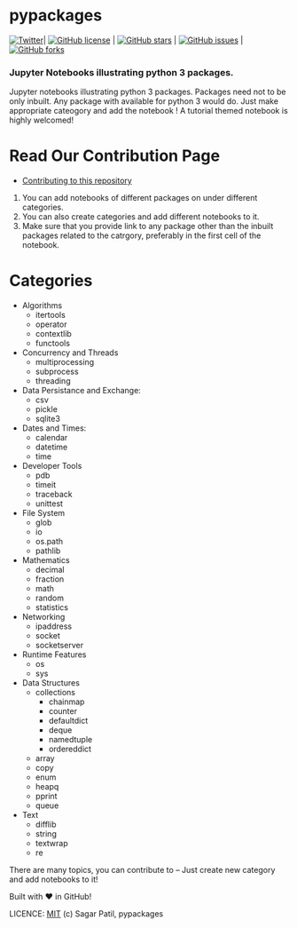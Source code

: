 # pypackages

[![Twitter](https://img.shields.io/twitter/url/https/github.com/Byte7/pypackages.svg?style=social)](https://twitter.com/intent/tweet?text=Wow,%20Check%20pypackages%20-%20CS%20all%20python%20modules%20tutorial%20code%20and%20resources%20at%20one%20place!%20by%20@Byte7%20on%20Github:&url=https://github.com/Byte7/pypackages/)| [![GitHub license](https://img.shields.io/badge/license-MIT-blue.svg)](LICENSE)  | [![GitHub stars](https://img.shields.io/github/stars/Byte7/pypackages.svg)](https://github.com/Byte7/pypackages/stargazers) | [![GitHub issues](https://img.shields.io/github/issues/Byte7/pypackages.svg)](https://github.com/Byte7/pypackages/issues) | [![GitHub forks](https://img.shields.io/github/forks/Byte7/pypackages.svg)](https://github.com/Byte7/pypackages/network)

### Jupyter Notebooks illustrating python 3 packages.  
Jupyter notebooks illustrating python 3 packages. Packages need not to be only inbuilt. Any package with available for python 3 would do. Just make appropriate cateogory and add the notebook ! A tutorial themed notebook is highly welcomed!

Read Our Contribution Page
=======================
* [Contributing to this repository](https://github.com/Byte7/pypackages/wiki/Contribution-Guidelines)
1. You can add notebooks of different packages on under different categories.
2. You can also create categories and add different notebooks to it.
3. Make sure that you provide link to any package other than the inbuilt packages related to the catrgory, preferably in the first cell of the notebook.

Categories
======
- Algorithms
  - itertools
  - operator
  - contextlib
  - functools
- Concurrency and Threads
  - multiprocessing
  - subprocess
  - threading
- Data Persistance and Exchange:
  - csv
  - pickle
  - sqlite3
- Dates and Times:
  - calendar
  - datetime
  - time
- Developer Tools
  - pdb
  - timeit
  - traceback
  - unittest
- File System
  - glob
  - io
  - os.path
  - pathlib
- Mathematics
  - decimal
  - fraction
  - math
  - random
  - statistics
- Networking
  - ipaddress
  - socket
  - socketserver
- Runtime Features
  - os
  - sys
- Data Structures
  - collections
    - chainmap
    - counter
    - defaultdict
    - deque
    - namedtuple
    - ordereddict
  - array
  - copy
  - enum
  - heapq
  - pprint
  - queue
- Text
  - difflib
  - string
  - textwrap
  - re

There are many topics, you can contribute to – Just create new category and add notebooks to it!

Built with :heart: in GitHub! 

LICENCE: [MIT](LICENSE) (c) Sagar Patil, pypackages
